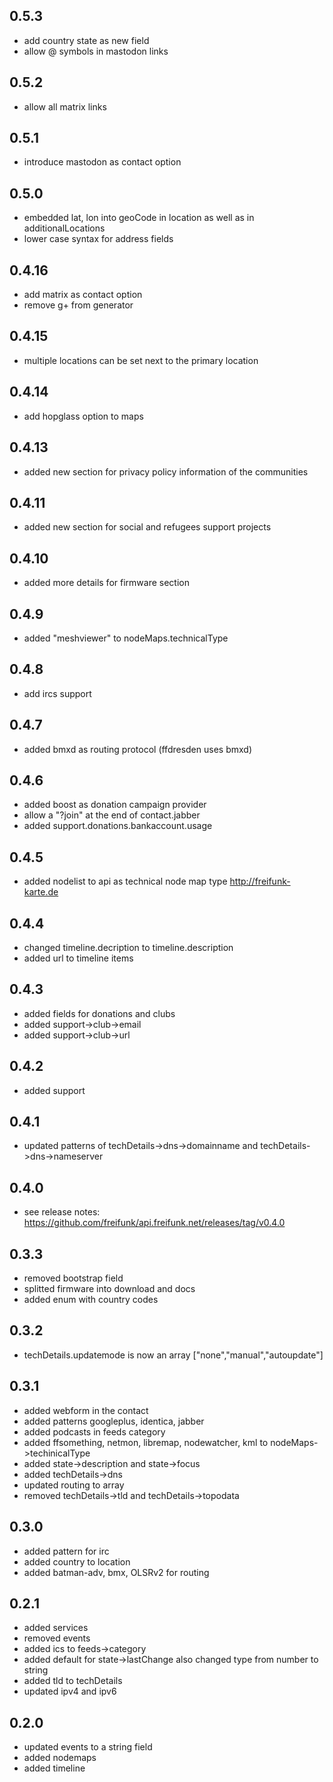 0.5.3
------
* add country state as new field
* allow @ symbols in mastodon links

0.5.2
------
* allow all matrix links

0.5.1
------
* introduce mastodon as contact option 

0.5.0
------
* embedded lat, lon into geoCode in location as well as in additionalLocations
* lower case syntax for address fields

0.4.16
------
* add matrix as contact option
* remove g+ from generator

0.4.15
------
* multiple locations can be set next to the primary location

0.4.14
------
* add hopglass option to maps

0.4.13
------
* added new section for privacy policy information of the communities

0.4.11
------
* added new section for social and refugees support projects

0.4.10
------
* added more details for firmware section

0.4.9
-----
* added "meshviewer" to nodeMaps.technicalType

0.4.8
-----
* add ircs support

0.4.7
-----
* added bmxd as routing protocol (ffdresden uses bmxd)

0.4.6
-----
* added boost as donation campaign provider
* allow a "?join" at the end of contact.jabber
* added support.donations.bankaccount.usage

0.4.5
-----
* added nodelist to api as technical node map type http://freifunk-karte.de

0.4.4
-----
* changed timeline.decription to timeline.description
* added url to timeline items

0.4.3
-----
* added fields for donations and clubs
* added support->club->email
* added support->club->url

0.4.2
-----
* added support 

0.4.1
-----
* updated patterns of techDetails->dns->domainname and techDetails->dns->nameserver

0.4.0
-----
* see release notes: https://github.com/freifunk/api.freifunk.net/releases/tag/v0.4.0

0.3.3
-----
* removed bootstrap field
* splitted firmware into download and docs
* added enum with country codes

0.3.2
-----
* techDetails.updatemode is now an array ["none","manual","autoupdate"]

0.3.1
-----
* added webform in the contact
* added patterns googleplus, identica, jabber
* added podcasts in feeds category
* added ffsomething, netmon, libremap, nodewatcher, kml to nodeMaps->techinicalType
* added state->description and state->focus
* added techDetails->dns
* updated routing to array
* removed techDetails->tld and techDetails->topodata

0.3.0
-----
* added pattern for irc
* added country to location
* added batman-adv, bmx, OLSRv2 for routing

0.2.1
-----
* added services
* removed events
* added ics to feeds->category
* added default for state->lastChange also changed type from number to string
* added tld to techDetails
* updated ipv4 and ipv6

0.2.0
-----
* updated events to a string field
* added nodemaps
* added timeline

